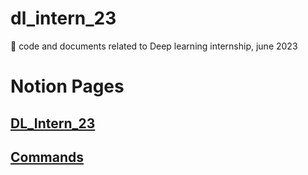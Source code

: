 # dl_intern_23
📙 code and documents related to Deep learning internship, june 2023

# Notion Pages
## [DL_Intern_23](https://www.notion.so/DL_Intern_23-853c38d3340148d49fb217c068cd7620?pvs=4)
## [Commands](https://www.notion.so/Commands-fa15670d2c6a42d9ab166ca300097fc6?pvs=4)
